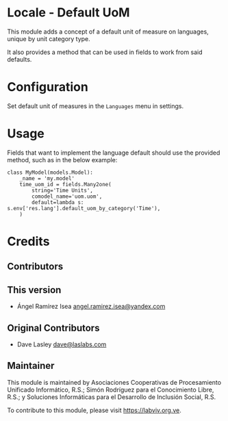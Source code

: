 Locale - Default UoM
====================

This module adds a concept of a default unit of measure on languages, unique by
unit category type.

It also provides a method that can be used in fields to work from said defaults.

Configuration
=============

Set default unit of measures in the `Languages` menu in settings.

Usage
=====

Fields that want to implement the language default should use the provided
method, such as in the below example:

    class MyModel(models.Model):
        _name = 'my.model'
        time_uom_id = fields.Many2one(
            string='Time Units',
            comodel_name='uom.uom',
            default=lambda s: s.env['res.lang'].default_uom_by_category('Time'),
        )

Credits
=======

Contributors
------------

This version
------------
* Ángel Ramírez Isea <angel.ramirez.isea@yandex.com>

Original Contributors
---------------------
* Dave Lasley <dave@laslabs.com>

Maintainer
----------
This module is maintained by Asociaciones Cooperativas  de Procesamiento
Unificado Informático, R.S.; Simón Rodríguez para el Conocimiento Libre, R.S.;
y Soluciones Informáticas para el Desarrollo de Inclusión Social, R.S.

To contribute to this module, please visit https://labviv.org.ve.
